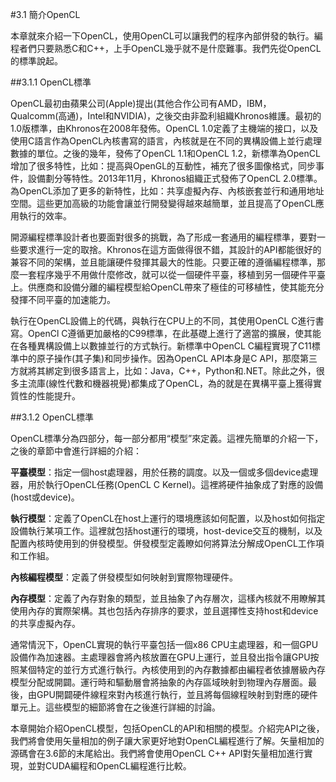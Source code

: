 #3.1 簡介OpenCL

本章就來介紹一下OpenCL，使用OpenCL可以讓我們的程序內部併發的執行。編程者們只要熟悉C和C++，上手OpenCL幾乎就不是什麼難事。我們先從OpenCL的標準說起。

##3.1.1 OpenCL標準

OpenCL最初由蘋果公司(Apple)提出(其他合作公司有AMD，IBM，Qualcomm(高通)，Intel和NVIDIA)，之後交由非盈利組織Khronos維護。最初的1.0版標準，由Khronos在2008年發佈。OpenCL 1.0定義了主機端的接口，以及使用C語言作為OpenCL內核書寫的語言，內核就是在不同的異構設備上並行處理數據的單位。之後的幾年，發佈了OpenCL 1.1和OpenCL 1.2，新標準為OpenCL增加了很多特性，比如：提高與OpenGL的互動性，補充了很多圖像格式，同步事件，設備劃分等特性。2013年11月，Khronos組織正式發佈了OpenCL 2.0標準。為OpenCL添加了更多的新特性，比如：共享虛擬內存、內核嵌套並行和通用地址空間。這些更加高級的功能會讓並行開發變得越來越簡單，並且提高了OpenCL應用執行的效率。

開源編程標準設計者也要面對很多的挑戰，為了形成一套通用的編程標準，要對一些要求進行一定的取捨。Khronos在這方面做得很不錯，其設計的API都能很好的兼容不同的架構，並且能讓硬件發揮其最大的性能。只要正確的遵循編程標準，那麼一套程序幾乎不用做什麼修改，就可以從一個硬件平臺，移植到另一個硬件平臺上。供應商和設備分離的編程模型給OpenCL帶來了極佳的可移植性，使其能充分發揮不同平臺的加速能力。

執行在OpenCL設備上的代碼，與執行在CPU上的不同，其使用OpenCL C進行書寫。OpenCl C遵循更加嚴格的C99標準，在此基礎上進行了適當的擴展，使其能在各種異構設備上以數據並行的方式執行。新標準中OpenCL C編程實現了C11標準中的原子操作(其子集)和同步操作。因為OpenCL API本身是C API，那麼第三方就將其綁定到很多語言上，比如：Java，C++，Python和.NET。除此之外，很多主流庫(線性代數和機器視覺)都集成了OpenCL，為的就是在異構平臺上獲得實質性的性能提升。

##3.1.2 OpenCL標準

OpenCL標準分為四部分，每一部分都用“模型”來定義。這裡先簡單的介紹一下，之後的章節中會進行詳細的介紹：

**平臺模型**：指定一個host處理器，用於任務的調度。以及一個或多個device處理器，用於執行OpenCL任務(OpenCL C Kernel)。這裡將硬件抽象成了對應的設備(host或device)。

**執行模型**：定義了OpenCL在host上運行的環境應該如何配置，以及host如何指定設備執行某項工作。這裡就包括host運行的環境，host-device交互的機制，以及配置內核時使用到的併發模型。併發模型定義瞭如何將算法分解成OpenCL工作項和工作組。

**內核編程模型**：定義了併發模型如何映射到實際物理硬件。

**內存模型**：定義了內存對象的類型，並且抽象了內存層次，這樣內核就不用瞭解其使用內存的實際架構。其也包括內存排序的要求，並且選擇性支持host和device的共享虛擬內存。

通常情況下，OpenCL實現的執行平臺包括一個x86 CPU主處理器，和一個GPU設備作為加速器。主處理器會將內核放置在GPU上運行，並且發出指令讓GPU按照某個特定的並行方式進行執行。內核使用到的內存數據都由編程者依據層級內存模型分配或開闢。運行時和驅動層會將抽象的內存區域映射到物理內存層面。最後，由GPU開闢硬件線程來對內核進行執行，並且將每個線程映射到對應的硬件單元上。這些模型的細節將會在之後進行詳細的討論。

本章開始介紹OpenCL模型，包括OpenCL的API和相關的模型。介紹完API之後，我們將會使用矢量相加的例子讓大家更好地對OpenCL編程進行了解。矢量相加的源碼會在3.6節的末尾給出。我們將會使用OpenCL C++ API對矢量相加進行實現，並對CUDA編程和OpenCL編程進行比較。